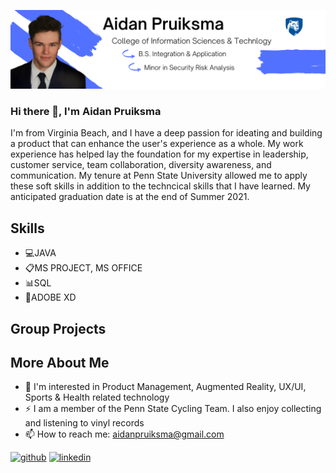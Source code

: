 ![Aspiring Product Manager](https://github.com/aidanpruiksma/aidanpruiksma/blob/main/Portfolio%20Banner%20Github.png?raw=true)

### Hi there 👋, I'm Aidan Pruiksma
I'm from Virginia Beach, and I have a deep passion for ideating and building a product that can enhance the user's experience as a whole.  My work experience has helped lay the foundation for my expertise in leadership, customer service, team collaboration, diversity awareness, and communication.  My tenure at Penn State University allowed me to apply these soft skills in addition to the techncical skills that I have learned.  My anticipated graduation date is at the end of Summer 2021.

## Skills 
- 💻JAVA 
- 📋MS PROJECT, MS OFFICE 
- 📊SQL 
- 📱ADOBE XD 

## Group Projects 


## More About Me
- 🔎 I'm interested in Product Management, Augmented Reality, UX/UI, Sports & Health related technology 
- ⚡ I am a member of the Penn State Cycling Team.  I also enjoy collecting and listening to vinyl records   
- 📫 How to reach me: aidanpruiksma@gmail.com  



[<img src='https://cdn.jsdelivr.net/npm/simple-icons@3.0.1/icons/github.svg' alt='github' height='40'>](https://github.com/aidanpruiksma)  [<img src='https://cdn.jsdelivr.net/npm/simple-icons@3.0.1/icons/linkedin.svg' alt='linkedin' height='40'>](https://www.linkedin.com/in/aidan-pruiksma-307794163/)  

